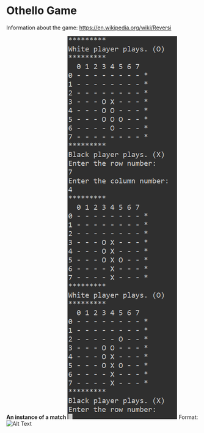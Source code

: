 # Othello Game

Information about the game: https://en.wikipedia.org/wiki/Reversi

__An instance of a match__
![GitHub Logo](/gameInstance.PNG)
Format: ![Alt Text](url)
